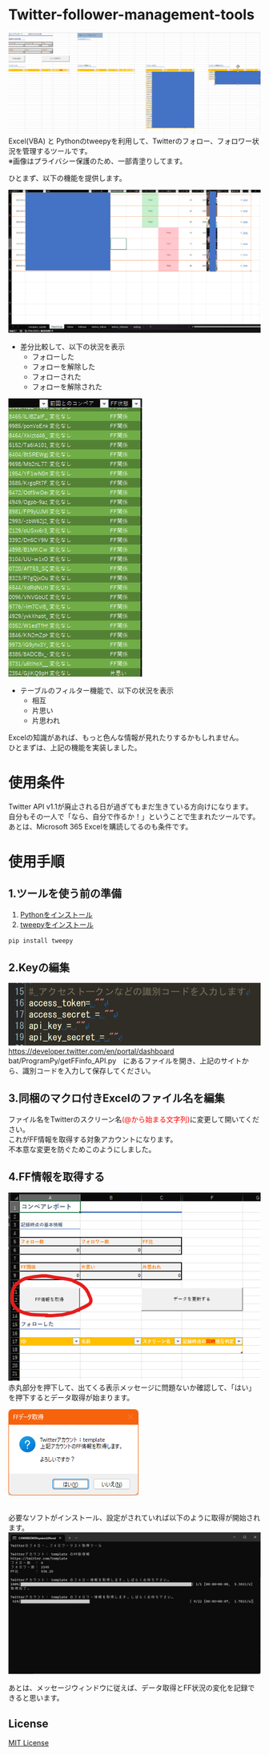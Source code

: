 # Twitter-follower-management-tools
![Screenshot](docs/screenshot1.png)
Excel(VBA) と Pythonのtweepyを利用して、Twitterのフォロー、フォロワー状況を管理するツールです。<br>
※画像はプライバシー保護のため、一部青塗りしてます。

ひとまず、以下の機能を提供します。

![Screenshot](docs/screenshot2.png)
- 差分比較して、以下の状況を表示
  - フォローした
  - フォローを解除した
  - フォローされた
  - フォローを解除された

![Screenshot](docs/screenshot3.png)
- テーブルのフィルター機能で、以下の状況を表示
  - 相互
  - 片思い
  - 片思われ 

Excelの知識があれば、もっと色んな情報が見れたりするかもしれません。<br>
ひとまずは、上記の機能を実装しました。
# 使用条件
Twitter API v1.1が廃止される日が過ぎてもまだ生きている方向けになります。<br>
自分もその一人で「なら、自分で作るか！」ということで生まれたツールです。<br>
あとは、Microsoft 365 Excelを購読してるのも条件です。

# 使用手順
## 1.ツールを使う前の準備
1. [Pythonをインストール](https://www.python.org/downloads/)
1. [tweepyをインストール](https://docs.tweepy.org/en/stable/install.html)<br>
~~~Python
pip install tweepy
~~~
## 2.Keyの編集
![Screenshot](docs/screenshot4.png)
https://developer.twitter.com/en/portal/dashboard  
bat/ProgramPy/getFFinfo_API.py　にあるファイルを開き、上記のサイトから、識別コードを入力して保存してください。

## 3.同梱のマクロ付きExcelのファイル名を編集
ファイル名をTwitterのスクリーン名<span style="color: red; ">(@から始まる文字列)</span>に変更して開いてください。<br>
これがFF情報を取得する対象アカウントになります。<br>
不本意な変更を防ぐためこのようにしました。

## 4.FF情報を取得する
![Screenshot](docs/screenshot5.png)<br>
赤丸部分を押下して、出てくる表示メッセージに問題ないか確認して、「はい」を押下するとデータ取得が始まります。

![Screenshot](docs/screenshot6.png)<br><br>

必要なソフトがインストール、設定がされていれば以下のように取得が開始されます。
![Screenshot](docs/screenshot7.png)<br>

あとは、メッセージウィンドウに従えば、データ取得とFF状況の変化を記録できると思います。

## License
[MIT License](License.txt)